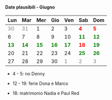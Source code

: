 #### Date plausibili - Giugno

<table>
    <thead>
        <tr>
            <th>Lun</th>
            <th>Mar</th>
            <th>Mer</th>
            <th>Gio</th>
            <th>Ven</th>
            <th>Sab</th>
            <th>Dom</th>
        </tr>
    </thead>
    <tbody>
        <tr>
            <td><span style="color:grey;">30</span></td>
            <td><span style="color:grey;">31</span></td>
            <td>1</td>
            <td>2</td>
            <td>3</td>
            <td title="Denny al PyCon Firenze"><span style="font-weight:bold; color:red;">4</span></td>
            <td title="Denny al PyCon Firenze"><span style="font-weight:bold; color:red;">5</span></td>
        </tr>
        <tr></tr>
        <tr>
            <td>6</td>
            <td>7</td>
            <td>8</td>
            <td>9</td>
            <td>10</td>
            <td><span style="font-weight:bold; color:green;">11</span></td>
            <td><span style="font-weight:bold; color:green;">12</span></td>
        </tr>
        <tr>
            <td><span style="font-weight:bold; color:green;">13</span></td>
            <td><span style="font-weight:bold; color:green;">14</span></td>
            <td><span style="font-weight:bold; color:green;">15</span></td>
            <td><span style="font-weight:bold; color:green;">16</span></td>
            <td><span style="font-weight:bold; color:green;">17</span></td>
            <td title="Matrimonio Nadia e Paul Red"><span style="font-weight:bold; color:red;">18</span></td>
            <td><span style="font-weight:bold; color:green;">19</span></td>
        </tr>
        <tr>
            <td>20</td>
            <td>21</td>
            <td>22</td>
            <td>23</td>
            <td>24</td>
            <td><span style="font-weight:bold; color:green;">25</span></td>
            <td><span style="font-weight:bold; color:green;">26</span></td>
        </tr>
        <tr>
            <td>27</td>
            <td>28</td>
            <td>29</td>
            <td>30</td>
            <td><span style="color:grey;">1</span></td>
            <td><span style="color:grey;">2</span></td>
            <td><span style="color:grey;">3</span></td>
        </tr>
    </tbody>
</table>

<aside class="notes">

- 4 - 5: no Denny

- 12 - 19: ferie Dona e Marco

- 18: matrimonio Nadia e Paul Red

</aside>
